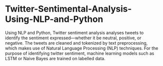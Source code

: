 # Twitter-Sentimental-Analysis-Using-NLP-and-Python

Using NLP and Python, Twitter sentiment analysis analyses tweets to identify the sentiment expressed—whether it be neutral, positive, or negative. The tweets are cleaned and tokenized by text preprocessing, which makes use of Natural Language Processing (NLP) techniques. For the purpose of identifying twitter sentiment, machine learning models such as LSTM or Naive Bayes are trained on labelled data.
